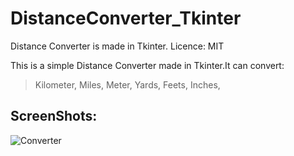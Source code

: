 # DistanceConverter_Tkinter
Distance Converter is made in Tkinter.
Licence: MIT

This is a simple Distance Converter made in Tkinter.It can convert:
> Kilometer,
> Miles,
> Meter,
> Yards,
> Feets,
> Inches,

## ScreenShots:
![Converter](https://user-images.githubusercontent.com/110722342/224532238-ec084e79-757e-47ab-989e-e4d5dac0d7cb.PNG)



